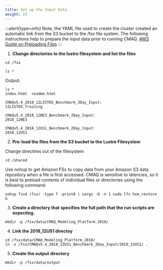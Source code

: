 ```yaml
---
title: Set up the Input Data 
weight: 23
---
```


:::alert{type=info}
Note, the YAML file used to create the cluster created an automatic link from the S3 bucket to the /fsx file system.
The following instructions help to prepare the input data prior to running CMAQ.
[AWS Guide on Preloading Files](https://docs.aws.amazon.com/fsx/latest/LustreGuide/preload-file-contents-hsm-dra.html)
:::


1. **Change directories to the lustre filesystem and list the files**

`cd /fsx`

`ls *`

Output:

```
ls *
index.html  readme.html

CMAQv5.4_2018_12LISTOS_Benchmark_3Day_Input:
12LISTOS_Training

CMAQv5.4_2018_12NE3_Benchmark_2Day_Input:
2018_12NE3

CMAQv5.4_2018_12US1_Benchmark_2Day_Input:
2018_12US1

```

2. **Pre-load the files from the S3 bucket to the Lustre Filesystem**

Change directires out of the filesystem

`cd /shared`

Use nohup to get Amazon FSx to copy data from your Amazon S3 data repository when a file is first accessed.
CMAQ is sensitive to latencies, so it is best to preload contents of individual files or directories using the following command:

`nohup find /fsx/ -type f -print0 | xargs -0 -n 1 sudo lfs hsm_restore &`

3. **Create a directory that specifies the full path that the run scripts are expecting.**

`mkdir -p /fsx/data/CMAQ_Modeling_Platform_2018/`

4. **Link the 2018_12US1 directoy**

```
cd /fsx/data/CMAQ_Modeling_Platform_2018/
ln -s /fsx/CMAQv5.4_2018_12US1_Benchmark_2Day_Input/2018_12US1/ .
```

5. **Create the output directory**

```
mkdir -p /fsx/data/output
```

